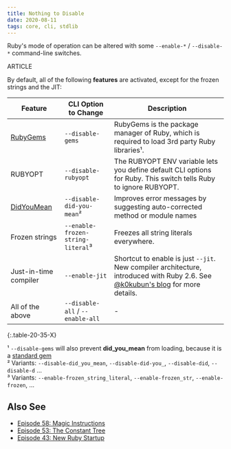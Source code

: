 ```yaml
---
title: Nothing to Disable
date: 2020-08-11
tags: core, cli, stdlib
---
```


Ruby's mode of operation can be altered with some `--enable-*` / `--disable-*` command-line switches.

ARTICLE

By default, all of the following **features** are activated, except for the frozen strings and the JIT:

Feature    | CLI Option to Change | Description
-----------|------------------------|------------
[RubyGems](https://rubygems.org) | `--disable-gems` | RubyGems is the package manager of Ruby, which is required to load 3rd party Ruby libraries¹.
RUBYOPT | `--disable-rubyopt` | The RUBYOPT ENV variable lets you define default CLI options for Ruby. This switch tells Ruby to ignore RUBYOPT.
[DidYouMean](https://stdgems.org/did_you_mean) | `--disable-did-you-mean`² | Improves error messages by suggesting auto-corrected method or module names
Frozen strings | `--enable-frozen-string-literal`³ | Freezes all string literals everywhere.
Just-in-time compiler | `--enable-jit` | Shortcut to enable is just `--jit`. New compiler architecture, introduced with Ruby 2.6. See [@k0kubun's blog](https://medium.com/@k0kubun/jit-development-progress-at-ruby-2-7-d6dd62a8c76a) for more details.
All of the above | `--disable-all` / `--enable-all` | -
{:.table-20-35-X}

¹ `--disable-gems` will also prevent **did_you_mean** from loading, because it is a <a href="https://stdgems.org">standard gem</a><br/>
² Variants: `--disable-did_you_mean`, `--disable-did-you_`, `--disable-did`, `--disable-d` …<br/>
³ Variants: `--enable-frozen_string_literal`, `--enable-frozen_str`, `--enable-frozen`, …

## Also See

- [Episode 58: Magic Instructions](/58-magic-instructions.html)
- [Episode 53: The Constant Tree](/53-the-constant-tree.html)
- [Episode 43: New Ruby Startup](/43-new-ruby-startup.html)

